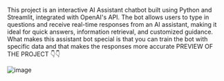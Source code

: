 This project is an interactive AI Assistant chatbot built using Python and Streamlit, integrated with OpenAI's API. The bot allows users to type in questions and receive real-time responses from an AI assistant, making it ideal for quick answers, information retrieval, and customized guidance. What makes this assistant bot special is that you can train the bot with specific data and that makes the responses more accurate
PREVIEW OF THE PROJECT 👇👇

![image](https://github.com/user-attachments/assets/f6b17166-5f46-4def-9bfa-503dfa82d779)

